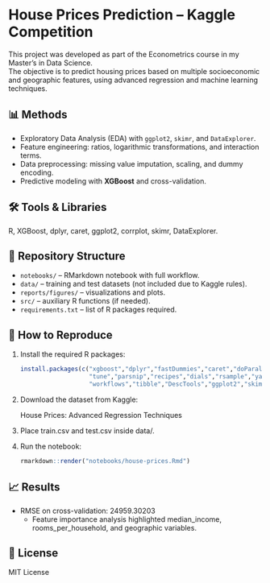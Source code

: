# House Prices Prediction – Kaggle Competition

This project was developed as part of the Econometrics course in my Master’s in Data Science.  
The objective is to predict housing prices based on multiple socioeconomic and geographic features, using advanced regression and machine learning techniques.

## 📊 Methods
- Exploratory Data Analysis (EDA) with `ggplot2`, `skimr`, and `DataExplorer`.
- Feature engineering: ratios, logarithmic transformations, and interaction terms.
- Data preprocessing: missing value imputation, scaling, and dummy encoding.
- Predictive modeling with **XGBoost** and cross-validation.

## 🛠️ Tools & Libraries
R, XGBoost, dplyr, caret, ggplot2, corrplot, skimr, DataExplorer.

## 📂 Repository Structure
- `notebooks/` – RMarkdown notebook with full workflow.
- `data/` – training and test datasets (not included due to Kaggle rules).
- `reports/figures/` – visualizations and plots.
- `src/` – auxiliary R functions (if needed).
- `requirements.txt` – list of R packages required.

## 🚀 How to Reproduce
1. Install the required R packages:
   ```R
   install.packages(c("xgboost","dplyr","fastDummies","caret","doParallel",
                      "tune","parsnip","recipes","dials","rsample","yardstick",
                      "workflows","tibble","DescTools","ggplot2","skimr","DataExplorer","corrplot"))```

2. Download the dataset from Kaggle:

   House Prices: Advanced Regression Techniques

3. Place train.csv and test.csv inside data/.

4. Run the notebook:
   ```R               
   rmarkdown::render("notebooks/house-prices.Rmd")
   ```

## 📈 Results
- RMSE on cross-validation: 24959.30203
   - Feature importance analysis highlighted median_income, rooms_per_household, and geographic variables.

## 📜 License
   MIT License
